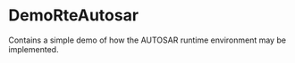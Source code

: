# DemoRteAutosar
Contains a simple demo of how the AUTOSAR runtime environment may be implemented. 
